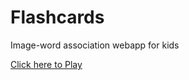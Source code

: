 # Flashcards
Image-word association webapp for kids

[Click here to Play](https://richardah.github.io/flashcards/index.html)
